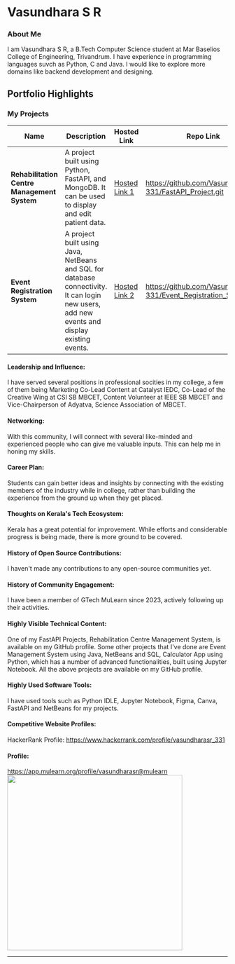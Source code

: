 # Vasundhara S R

### About Me
I am Vasundhara S R, a B.Tech Computer Science student at Mar Baselios College of Engineering, Trivandrum. I have experience in programming languages suvch as Python, C and Java. I would like to explore more domains like backend development and designing. 


## Portfolio Highlights

### My Projects

| Name                | Description                                                               | Hosted Link                              | Repo Link                                                      |
|---------------------|---------------------------------------------------------------------------|------------------------------------------|----------------------------------------------------------------|
| **Rehabilitation Centre Management System**   | A project built using Python, FastAPI, and MongoDB. It can be used to display and edit patient data.                                             | [Hosted Link 1](https://example.com)    | https://github.com/Vasundhara-331/FastAPI_Project.git           |
| **Event Registration System**  | A project built using Java, NetBeans and SQL for database connectivity. It can login new users, add new events and display existing events.                                           | [Hosted Link 2](https://example.com)    | https://github.com/Vasundhara-331/Event_Registration_System.git             |

#### Leadership and Influence:

I have served several positions in professional socities in my college, a few of them being Marketing Co-Lead Content at Catalyst IEDC, Co-Lead of the Creative Wing at CSI SB MBCET, Content Volunteer at IEEE SB MBCET and Vice-Chairperson of Adyatva, Science Association of MBCET.

#### Networking:

With this community, I will connect with several like-minded and experienced people who can give me valuable inputs. This can help me in honing my skills.

#### Career Plan:

Students can gain better ideas and insights by connecting with the existing members of the industry while in college, rather than building the experience from the ground up when they get placed.

#### Thoughts on Kerala's Tech Ecosystem:

Kerala has a great potential for improvement. While efforts and considerable progress is being made, there is more ground to be covered.

#### History of Open Source Contributions:

I haven't made any contributions to any open-source communities yet.

#### History of Community Engagement:

I have been a member of GTech MuLearn since 2023, actively following up their activities. 

#### Highly Visible Technical Content:

One of my FastAPI Projects, Rehabilitation Centre Management System, is available on my GitHub profile. Some other projects that I've done are Event Management System using Java, NetBeans and SQL, Calculator App using Python, which has a number of advanced functionalities, built using Jupyter Notebook. All the above projects are available on my GitHub profile.

#### Highly Used Software Tools:

I have used tools such as Python IDLE, Jupyter Notebook, Figma, Canva, FastAPI and NetBeans for my projects. 

#### Competitive Website Profiles:

HackerRank Profile: https://www.hackerrank.com/profile/vasundharasr_331

#### Profile:
https://app.mulearn.org/profile/vasundharasr@mulearn
<img
    src="https://mulearn.org/embed/rank/vasundharasr@mulearn"
    width="400px">
</img>

---
